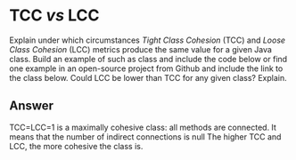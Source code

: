 # TCC *vs* LCC

Explain under which circumstances *Tight Class Cohesion* (TCC) and *Loose Class Cohesion* (LCC) metrics produce the same value for a given Java class. Build an example of such as class and include the code below or find one example in an open-source project from Github and include the link to the class below. Could LCC be lower than TCC for any given class? Explain.

## Answer

TCC=LCC=1 is a maximally cohesive class: all methods are connected. It means that the number of indirect connections is null
The higher TCC and LCC, the more cohesive the class is.
